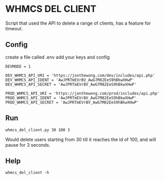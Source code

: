 # WHMCS DEL CLIENT
Script that used the API to delete a range of clients, has a feature for timeout.

## Config
create a file called .env add your keys and config

```
DEVMODE = 1

DEV_WHMCS_API_URI = 'https://jonthewong.com/dev/includes/api.php'
DEV_WHMCS_API_IDENT = 'AwJPRTmEVrBV_AwG7M82EeS9hBkwXHwP'
DEV_WHMCS_API_SECRET = 'AwJPRTmEVrBV_AwG7M82EeS9hBkwXHwP'

PROD_WHMCS_API_URI = 'https://jonthewong.com/prod/includes/api.php'
PROD_WHMCS_API_IDENT = 'AwJPRTmEVrBV_AwG7M82EeS9hBkwXHwP'
PROD_WHMCS_API_SECRET = 'AwJPRTmEVrBV_AwG7M82EeS9hBkwXHwP'
```

## Run

```
whmcs_del_client.py 30 100 3
```

Would delete users starting from 30 till it reaches the id of 100, and will pause for 3 seconds.


## Help

```
whmcs_del_client -h
```
